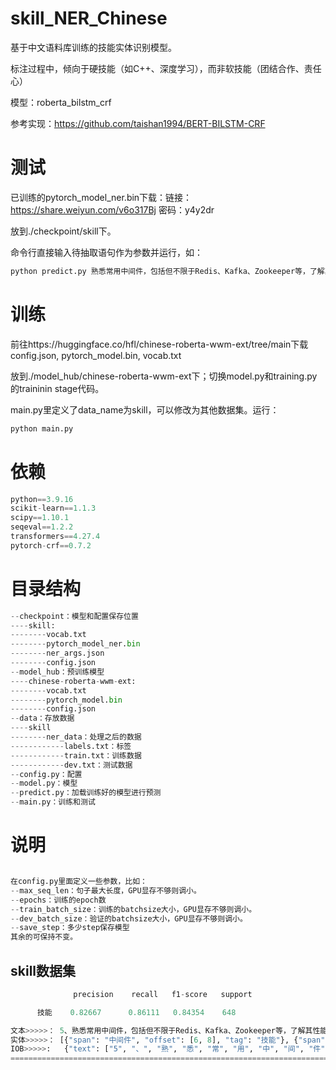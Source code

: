 # skill_NER_Chinese
基于中文语料库训练的技能实体识别模型。

标注过程中，倾向于硬技能（如C++、深度学习），而非软技能（团结合作、责任心）

模型：roberta_bilstm_crf

参考实现：https://github.com/taishan1994/BERT-BILSTM-CRF

# 测试

已训练的pytorch_model_ner.bin下载：链接：https://share.weiyun.com/v6o317Bj 密码：y4y2dr

放到./checkpoint/skill下。

命令行直接输入待抽取语句作为参数并运行，如：

```python
python predict.py 熟悉常用中间件，包括但不限于Redis、Kafka、Zookeeper等，了解其性能调优;
```

# 训练

前往https://huggingface.co/hfl/chinese-roberta-wwm-ext/tree/main下载config.json, pytorch_model.bin, vocab.txt

放到./model_hub/chinese-roberta-wwm-ext下；切换model.py和training.py的traininin stage代码。

main.py里定义了data_name为skill，可以修改为其他数据集。运行：

```python
python main.py
```

# 依赖

```python
python==3.9.16
scikit-learn==1.1.3 
scipy==1.10.1 
seqeval==1.2.2
transformers==4.27.4
pytorch-crf==0.7.2
```

# 目录结构

```python
--checkpoint：模型和配置保存位置
----skill:
--------vocab.txt
--------pytorch_model_ner.bin
--------ner_args.json
--------config.json
--model_hub：预训练模型
----chinese-roberta-wwm-ext:
--------vocab.txt
--------pytorch_model.bin
--------config.json
--data：存放数据
----skill
--------ner_data：处理之后的数据
------------labels.txt：标签
------------train.txt：训练数据
------------dev.txt：测试数据
--config.py：配置
--model.py：模型
--predict.py：加载训练好的模型进行预测
--main.py：训练和测试
```

# 说明

```python

在config.py里面定义一些参数，比如：
--max_seq_len：句子最大长度，GPU显存不够则调小。
--epochs：训练的epoch数
--train_batch_size：训练的batchsize大小，GPU显存不够则调小。
--dev_batch_size：验证的batchsize大小，GPU显存不够则调小。
--save_step：多少step保存模型
其余的可保持不变。

```

## skill数据集
```python
              precision    recall   f1-score   support

      技能    0.82667      0.86111   0.84354    648

文本>>>>>： 5、熟悉常用中间件，包括但不限于Redis、Kafka、Zookeeper等，了解其性能调优;
实体>>>>>： [{"span": "中间件", "offset": [6, 8], "tag": "技能"}, {"span": "Redis", "offset": [16, 20], "tag": "技能"}, {"span": "Kafka", "offset": [22, 26], "tag": "技能"}, {"span": "Zookeeper", "offset": [28, 36], "tag": "技能"}, {"span": "性能调优", "offset": [42, 45], "tag": "技能"}]
IOB>>>>>:   {"text": ["5", "、", "熟", "悉", "常", "用", "中", "间", "件", "，", "包", "括", "但", "不", "限", "于", "R", "e", "d", "i", "s", "、", "K", "a", "f", "k", "a", "、", "Z", "o", "o", "k", "e", "e", "p", "e", "r", "等", "，", "了", "解", "其", "性", "能", "调", "优", "；"], "labels": ["O", "O", "O", "O", "O", "O", "B-技能", "I-技能", "I-技能", "O", "O", "O", "O", "O", "O", "O", "B-技能", "I-技能", "I-技能", "I-技能", "I-技能", "O", "B-技能", "I-技能", "I-技能", "I-技能", "I-技能", "O", "B-技能", "I-技能", "I-技能", "I-技能", "I-技能", "I-技能", "I-技能", "I-技能", "I-技能", "O", "O", "O", "O", "O", "B-技能", "I-技能", "I-技能", "I-技能", "O"], "id": 521}
====================================================================================================
